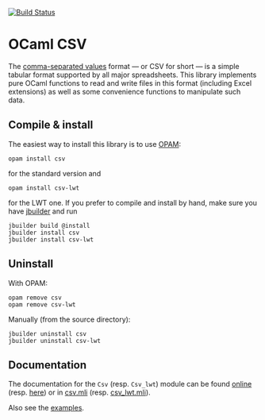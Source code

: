 [![Build Status](https://travis-ci.org/Chris00/ocaml-csv.svg?branch=master)](https://travis-ci.org/Chris00/ocaml-csv)

OCaml CSV
=========

The [comma-separated values](http://en.wikipedia.org/wiki/Comma-separated_values)
format — or CSV for short — is a simple tabular format supported by
all major spreadsheets.  This library implements pure OCaml functions
to read and write files in this format (including Excel extensions) as
well as some convenience functions to manipulate such data.

Compile & install
-----------------

The easiest way to install this library is to use [OPAM][]:

    opam install csv

for the standard version and

    opam install csv-lwt

for the LWT one.  If you prefer to compile and install by hand,
make sure you have [jbuilder][] and run

    jbuilder build @install
    jbuilder install csv
    jbuilder install csv-lwt

[OPAM]: https://opam.ocaml.org/
[jbuilder]: https://github.com/janestreet/jbuilder


Uninstall
---------

With OPAM:

    opam remove csv
    opam remove csv-lwt

Manually (from the source directory):

    jbuilder uninstall csv
    jbuilder uninstall csv-lwt

Documentation
-------------

The documentation for the `Csv` (resp. `Csv_lwt`) module can be
found [online](https://math.umons.ac.be/anum/software/csv/) 
(resp. [here](https://math.umons.ac.be/anum/software/csv-lwt/)) or in
[csv.mli](src/csv.mli) (resp. [csv_lwt.mli](lwt/csv_lwt.mli)).

Also see the [examples](examples/).
